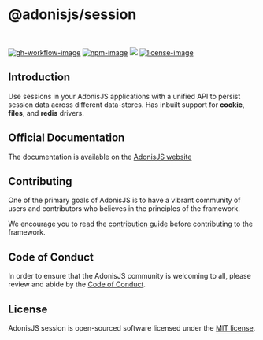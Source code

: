 # @adonisjs/session

<br />

[![gh-workflow-image]][gh-workflow-url] [![npm-image]][npm-url] ![][typescript-image] [![license-image]][license-url]

## Introduction
Use sessions in your AdonisJS applications with a unified API to persist session data across different data-stores. Has inbuilt support for **cookie**, **files**, and **redis** drivers.

## Official Documentation
The documentation is available on the [AdonisJS website](https://docs.adonisjs.com/guides/sessions)

## Contributing
One of the primary goals of AdonisJS is to have a vibrant community of users and contributors who believes in the principles of the framework.

We encourage you to read the [contribution guide](https://github.com/adonisjs/.github/blob/main/docs/CONTRIBUTING.md) before contributing to the framework.

## Code of Conduct
In order to ensure that the AdonisJS community is welcoming to all, please review and abide by the [Code of Conduct](https://github.com/adonisjs/.github/blob/main/docs/CODE_OF_CONDUCT.md).

## License
AdonisJS session is open-sourced software licensed under the [MIT license](LICENSE.md).

[gh-workflow-image]: https://img.shields.io/github/actions/workflow/status/adonisjs/session/checks.yml?style=for-the-badge
[gh-workflow-url]: https://github.com/adonisjs/session/actions/workflows/checks.yml "Github action"

[npm-image]: https://img.shields.io/npm/v/@adonisjs/session/latest.svg?style=for-the-badge&logo=npm
[npm-url]: https://www.npmjs.com/package/@adonisjs/session/v/latest "npm"

[typescript-image]: https://img.shields.io/badge/Typescript-294E80.svg?style=for-the-badge&logo=typescript

[license-url]: LICENSE.md
[license-image]: https://img.shields.io/github/license/adonisjs/session?style=for-the-badge
